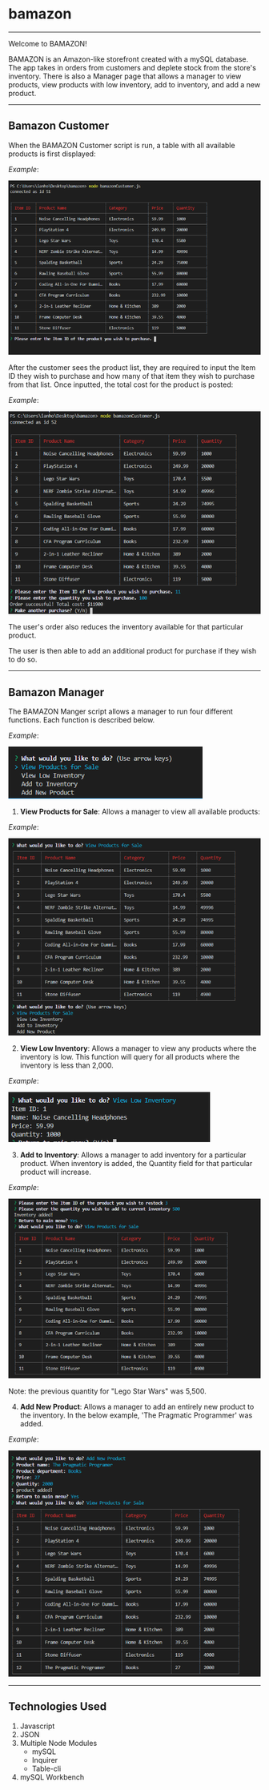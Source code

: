# bamazon

---

Welcome to BAMAZON! 

BAMAZON is an Amazon-like storefront created with a mySQL database.  The app takes in orders from customers and deplete stock from the store's inventory. There is also a Manager page that allows a manager to view products, view products with low inventory, add to inventory, and add a new product.

---
## Bamazon Customer

When the BAMAZON Customer script is run, a table with all available products is first displayed:

*Example*:

![image1](https://github.com/Hoop714/bamazon/blob/master/images/bamazonCustomer1.PNG?raw=true)

After the customer sees the product list, they are required to input the Item ID they wish to purchase and how many of that item they wish to purchase from that list. Once inputted, the total cost for the product is posted:

*Example*:

![image2](https://github.com/Hoop714/bamazon/blob/master/images/bamazonCustomer2.PNG?raw=true)

The user's order also reduces the inventory available for that particular product.

The user is then able to add an additional product for purchase if they wish to do so.

---
## Bamazon Manager

The BAMAZON Manger script allows a manager to run four different functions. Each function is described below.

*Example*:

![image3](https://github.com/Hoop714/bamazon/blob/master/images/bamazonManager1.PNG?raw=true)

1. **View Products for Sale**: Allows a manager to view all available products:

*Example*:

![image4](https://github.com/Hoop714/bamazon/blob/master/images/bamazonManager2.PNG?raw=true)

2. **View Low Inventory**: Allows a manager to view any products where the inventory is low. This function will query for all products where the inventory is less than 2,000.

*Example*:

![image5](https://github.com/Hoop714/bamazon/blob/master/images/bamazonManager3.PNG?raw=true)

3. **Add to Inventory**: Allows a manager to add inventory for a particular product. When inventory is added, the Quantity field for that particular product will increase.

*Example*:

![image6](https://github.com/Hoop714/bamazon/blob/master/images/bamazonManager4.PNG?raw=true)

Note: the previous quantity for "Lego Star Wars" was 5,500.

4. **Add New Product**: Allows a manager to add an entirely new product to the inventory. In the below example, 'The Pragmatic Programmer' was added.

*Example*:

![image4](https://github.com/Hoop714/bamazon/blob/master/images/bamazonManager5.PNG?raw=true)

---
## Technologies Used

1. Javascript
2. JSON
3. Multiple Node Modules
   * mySQL
   * Inquirer
   * Table-cli
4. mySQL Workbench


